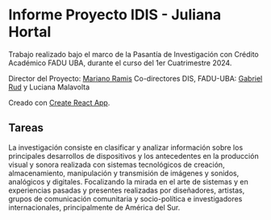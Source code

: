 # Informe Proyecto IDIS - Juliana Hortal

Trabajo realizado bajo el marco de la Pasantía de Investigación con Crédito Académico FADU UBA, durante el curso del 1er Cuatrimestre 2024.

Director del Proyecto: [Mariano Ramis](http://marianoramis.com/)
Co-directores DIS, FADU-UBA: [Gabriel Rud](http://gabrielrud.com/) y Luciana Malavolta

Creado con [Create React App](https://github.com/facebook/create-react-app).

## Tareas

La investigación consiste en clasificar y analizar información sobre los principales desarrollos de dispositivos y los antecedentes en la producción visual y sonora realizada con sistemas tecnológicos de creación, almacenamiento, manipulación y transmisión de imágenes y sonidos, analógicos y digitales. Focalizando la mirada en el arte de sistemas y en experiencias pasadas y presentes realizadas por diseñadores, artistas, grupos de comunicación comunitaria y socio-política e investigadores internacionales, principalmente de América del Sur.

